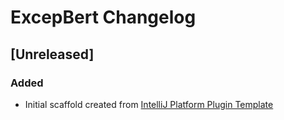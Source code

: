 <!-- Keep a Changelog guide -> https://keepachangelog.com -->

# ExcepBert Changelog

## [Unreleased]
### Added
- Initial scaffold created from [IntelliJ Platform Plugin Template](https://github.com/JetBrains/intellij-platform-plugin-template)
